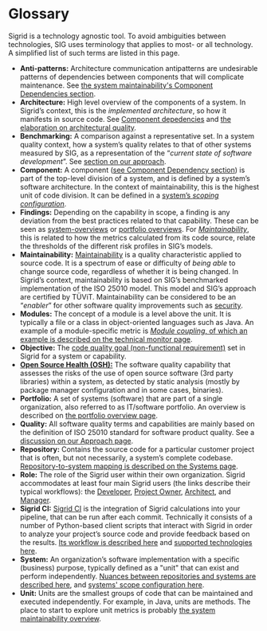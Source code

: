 # Glossary

Sigrid is a technology agnostic tool. To avoid ambiguities between technologies, SIG uses terminology that applies to most- or all technology. A simplified list of such terms are listed in this page.
* **Anti-patterns:** Architecture communication antipatterns are undesirable patterns of dependencies between components that will complicate maintenance. See [the system maintainability's Component Dependencies section](../capabilities/system-maintainability.md#meaning-of-the-dependencies).
* **Architecture:** High level overview of the components of a system. In Sigrid’s context, this is the *implemented architecture*, so how it manifests in source code. See [Component depedencies](../capabilities/system-maintainability.md#component-dependencies) and [the elaboration on architectural quality](../capabilities/architecture-quality.md).
* **Benchmarking:** A comparison against a representative set. In a system quality context, how a system’s quality relates to that of other systems measured by SIG, as a representation of the “*current state of software development*”. See [section on our approach](../getting-started/approach.md). 
* **Component:** A component ([see Component Dependency section](../capabilities/system-maintainability.md#component-dependencies)) is part of the top-level division of a system, and is defined by a system’s software architecture. In the  context of maintainability, this is the highest unit of code division. It can be defined in a [system’s *scoping configuration*](../reference/analysis-scope-configuration.md).
* **Findings:** Depending on the capability in scope, a finding is any deviation from the best practices related to that capability. These can be seen as [system-overviews](../capabilities/system-overview.md) or [portfolio overviews](../capabilities/portfolio-overview.md). For [*Maintainability*](../capabilities/system-maintainability.md), this is related to how the metrics calculated from its code source, relate the thresholds of the different risk profiles in SIG’s models. 
* **Maintainability:** [Maintainability](../getting-started/approach.md) is a quality characteristic applied to source code. It is a spectrum of ease or difficulty of *being able* to change source code, regardless of whether it is being changed. In Sigrid’s context, maintainability is based on SIG’s benchmarked implementation of the ISO 25010 model. This model and SIG’s approach are certified by TÜViT. Maintainability can be considered to be an “*enabler*” for other software quality improvements such as [security](../capabilities/system-security.md). 
* **Modules:** The concept of a module is a level above the unit. It is typically a file or a class in object-oriented languages such as Java. An example of a module-specific metric is [*Module coupling*, of which an example is described on the technical monitor page](../capabilities/system-technical-monitor.md#maintainability-dashboard).
* **Objective:** The [code quality goal (non-functional requirement)](../capabilities/objectives.md) set in Sigrid for a system or capability.
* [**Open Source Health (OSH):**](../capabilities/system-open-source-health.md) The software quality capability that assesses the risks of the use of open source software (3rd party libraries) within a system, as detected by static analysis (mostly by package manager configuration and in some cases, binaries).
* **Portfolio:** A set of systems (software) that are part of a single organization, also referred to as IT/software portfolio. An overview is described on [the portfolio overview page](../capabilities/portfolio-overview.md).  
* **Quality:** All software quality terms and capabilities are mainly based on the definition of ISO 25010 standard for software product quality. See a [discussion on our Approach page](../getting-started/approach.md#what-is-good-quality-software).
* **Repository:**  Contains the source code for a particular customer project that is often, but not necessarily, a system’s complete codebase. [Repository-to-system mapping is described on the Systems page](../organization-integration/systems.md).
* **Role:** The role of the Sigrid user within their own organization.  Sigrid accommodates at least four main Sigrid users (the links describe their typical workflows): the [Developer](../workflows/developer.md), [Project Owner](../workflows/product-owner.md), [Architect](../workflows/architect.md), and [Manager](../workflows/manager.md). 
* **Sigrid CI:** [Sigrid CI](../sigridci-integration/integration.md) is the integration of Sigrid calculations into your pipeline, that can be run after each commit. Technically it consists of a number of Python-based client scripts that interact with Sigrid in order to analyze your project’s source code and provide feedback based on the results. [Its workflow is described here](../sigridci-integration/development-workflows.md) and [supported technologies here](../reference/technology-support.md).
* **System:** An organization’s software implementation with a specific (business) purpose, typically defined as a "unit" that can exist and perform independently. [Nuances between repositories and systems are described here](../organization-integration/systems.md), and [systems' scope configuration here](../reference/analysis-scope-configuration.md). 
* **Unit:** Units are the smallest groups of code that can be maintained and executed independently. For example, in Java, units are methods. The place to start to explore unit metrics is probably [the system maintainability overview](../capabilities/system-maintainability.md).
